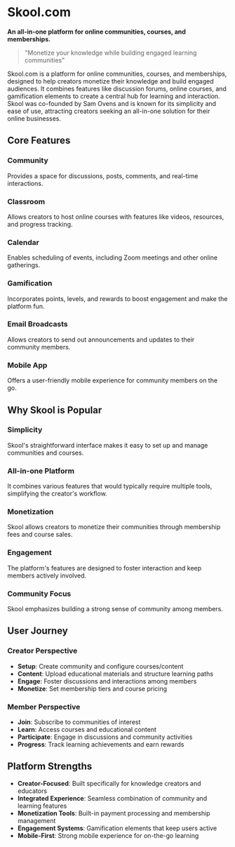 # Skool.com

**An all-in-one platform for online communities, courses, and memberships.**

> "Monetize your knowledge while building engaged learning communities"

Skool.com is a platform for online communities, courses, and memberships, designed to help creators monetize their knowledge and build engaged audiences. It combines features like discussion forums, online courses, and gamification elements to create a central hub for learning and interaction. Skool was co-founded by Sam Ovens and is known for its simplicity and ease of use, attracting creators seeking an all-in-one solution for their online businesses.

## Core Features

### Community
Provides a space for discussions, posts, comments, and real-time interactions.

### Classroom
Allows creators to host online courses with features like videos, resources, and progress tracking.

### Calendar
Enables scheduling of events, including Zoom meetings and other online gatherings.

### Gamification
Incorporates points, levels, and rewards to boost engagement and make the platform fun.

### Email Broadcasts
Allows creators to send out announcements and updates to their community members.

### Mobile App
Offers a user-friendly mobile experience for community members on the go.

## Why Skool is Popular

### Simplicity
Skool's straightforward interface makes it easy to set up and manage communities and courses.

### All-in-one Platform
It combines various features that would typically require multiple tools, simplifying the creator's workflow.

### Monetization
Skool allows creators to monetize their communities through membership fees and course sales.

### Engagement
The platform's features are designed to foster interaction and keep members actively involved.

### Community Focus
Skool emphasizes building a strong sense of community among members.

## User Journey

### Creator Perspective
- **Setup**: Create community and configure courses/content
- **Content**: Upload educational materials and structure learning paths
- **Engage**: Foster discussions and interactions among members
- **Monetize**: Set membership tiers and course pricing

### Member Perspective
- **Join**: Subscribe to communities of interest
- **Learn**: Access courses and educational content
- **Participate**: Engage in discussions and community activities
- **Progress**: Track learning achievements and earn rewards

## Platform Strengths

- **Creator-Focused**: Built specifically for knowledge creators and educators
- **Integrated Experience**: Seamless combination of community and learning features
- **Monetization Tools**: Built-in payment processing and membership management
- **Engagement Systems**: Gamification elements that keep users active
- **Mobile-First**: Strong mobile experience for on-the-go learning 